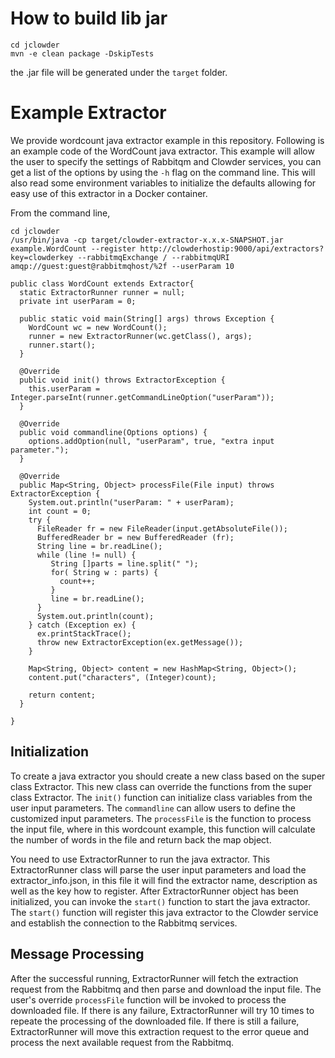 


# How to build lib jar
```
cd jclowder
mvn -e clean package -DskipTests
```
the .jar file will be generated under the `target` folder.

# Example Extractor

We provide wordcount java extractor example in this repository. Following is an example code of the WordCount java extractor. This example will allow the user to specify the settings of Rabbitqm and Clowder services, you can get a list of the options by using the `-h` flag on the command line. This will also read some environment variables to initialize the defaults allowing for easy use of this extractor in a Docker container.

From the command line, 
```
cd jclowder
/usr/bin/java -cp target/clowder-extractor-x.x.x-SNAPSHOT.jar example.WordCount --register http://clowderhostip:9000/api/extractors?key=clowderkey --rabbitmqExchange / --rabbitmqURI amqp://guest:guest@rabbitmqhost/%2f --userParam 10
```



```
public class WordCount extends Extractor{
  static ExtractorRunner runner = null;
  private int userParam = 0;
  
  public static void main(String[] args) throws Exception {
    WordCount wc = new WordCount();
    runner = new ExtractorRunner(wc.getClass(), args);
    runner.start();
  }
  
  @Override
  public void init() throws ExtractorException {
    this.userParam = Integer.parseInt(runner.getCommandLineOption("userParam"));
  }
  
  @Override
  public void commandline(Options options) {
    options.addOption(null, "userParam", true, "extra input parameter.");
  }
  
  @Override
  public Map<String, Object> processFile(File input) throws ExtractorException {
    System.out.println("userParam: " + userParam);
    int count = 0;
    try {
      FileReader fr = new FileReader(input.getAbsoluteFile());     
      BufferedReader br = new BufferedReader (fr);     
      String line = br.readLine();
      while (line != null) {
         String []parts = line.split(" ");
         for( String w : parts) {
           count++;        
         }
         line = br.readLine();
      }         
      System.out.println(count);
    } catch (Exception ex) {
      ex.printStackTrace();
      throw new ExtractorException(ex.getMessage());
    }
    
    Map<String, Object> content = new HashMap<String, Object>();
    content.put("characters", (Integer)count);
    
    return content;
  }

}
```

## Initialization
To create a java extractor you should create a new class based on the super class Extractor. This new class can override the functions from the super class Extractor. The `init()` function can initialize class variables from the user input parameters. The `commandline` can allow users to define the customized input parameters. The `processFile` is the function to process the input file, where in this wordcount example, this function will calculate the number of words in the file and return back the map object.

You need to use ExtractorRunner to run the java extractor. This ExtractorRunner class will parse the user input parameters and load the extractor_info.json, in this file it will find
the extractor name, description as well as the key how to register. After ExtractorRunner object has been initialized, you can invoke the `start()` function to start the java extractor. The `start()` function will register this java extractor to the Clowder service and establish the connection to the Rabbitmq services.

## Message Processing
After the successful running, ExtractorRunner will fetch the extraction request from the Rabbitmq and then parse and download the input file. The user's override `processFile` function will be invoked to process the downloaded file. If there is any failure, ExtractorRunner will try 10 times to repeate the processing of the downloaded file. If there is still a failure, ExtractorRunner will move this extraction request to the error queue and process the next available request from the Rabbitmq.

